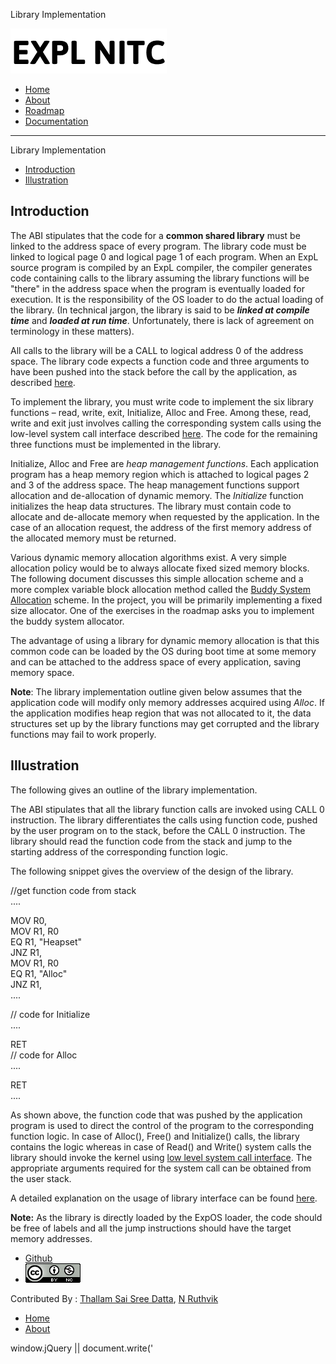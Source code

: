 Library Implementation    

[![](img/logo.png)](index.html)

*   [Home](index.html)
*   [About](about.html)
*   [Roadmap](roadmap.html)
*   [Documentation](documentation.html)

* * *

Library Implementation

  

*   [Introduction](#nav-introduction)
*   [Illustration](#nav-illustration)

Introduction
------------

The ABI stipulates that the code for a **common shared library** must be linked to the address space of every program. The library code must be linked to logical page 0 and logical page 1 of each program. When an ExpL source program is compiled by an ExpL compiler, the compiler generates code containing calls to the library assuming the library functions will be "there" in the address space when the program is eventually loaded for execution. It is the responsibility of the OS loader to do the actual loading of the library. (In technical jargon, the library is said to be **_linked at compile time_** and **_loaded at run time_**. Unfortunately, there is lack of agreement on terminology in these matters).

All calls to the library will be a CALL to logical address 0 of the address space. The library code expects a function code and three arguments to have been pushed into the stack before the call by the application, as described [here](abi.html#nav-eXpOS-system-library-interface).

To implement the library, you must write code to implement the six library functions – read, write, exit, Initialize, Alloc and Free. Among these, read, write and exit just involves calling the corresponding system calls using the low-level system call interface described [here](abi.html#nav-lowlevel-syscall-interface). The code for the remaining three functions must be implemented in the library.

Initialize, Alloc and Free are _heap management functions_. Each application program has a heap memory region which is attached to logical pages 2 and 3 of the address space. The heap management functions support allocation and de-allocation of dynamic memory. The _Initialize_ function initializes the heap data structures. The library must contain code to allocate and de-allocate memory when requested by the application. In the case of an allocation request, the address of the first memory address of the allocated memory must be returned.

Various dynamic memory allocation algorithms exist. A very simple allocation policy would be to always allocate fixed sized memory blocks. The following document discusses this simple allocation scheme and a more complex variable block allocation method called the [Buddy System Allocation](run_data_structures/heap.html#nav-buddy-allocation) scheme. In the project, you will be primarily implementing a fixed size allocator. One of the exercises in the roadmap asks you to implement the buddy system allocator.

The advantage of using a library for dynamic memory allocation is that this common code can be loaded by the OS during boot time at some memory and can be attached to the address space of every application, saving memory space.

**Note**: The library implementation outline given below assumes that the application code will modify only memory addresses acquired using _Alloc_. If the application modifies heap region that was not allocated to it, the data structures set up by the library functions may get corrupted and the library functions may fail to work properly.

Illustration
------------

The following gives an outline of the library implementation.

The ABI stipulates that all the library function calls are invoked using CALL 0 instruction. The library differentiates the calls using function code, pushed by the user program on to the stack, before the CALL 0 instruction. The library should read the function code from the stack and jump to the starting address of the corresponding function logic.

The following snippet gives the overview of the design of the library.

//get function code from stack  
....  
  
MOV R0, <function code>  
MOV R1, R0  
EQ R1, "Heapset"  
JNZ R1, <starting address of Initialize>  
MOV R1, R0  
EQ R1, "Alloc"  
JNZ R1, <starting address of Alloc>  
....  
  
// code for Initialize  
....  
  
RET  
// code for Alloc  
....  
  
RET  
....  

As shown above, the function code that was pushed by the application program is used to direct the control of the program to the corresponding function logic. In case of Alloc(), Free() and Initialize() calls, the library contains the logic whereas in case of Read() and Write() system calls the library should invoke the kernel using [low level system call interface](abi.html#nav-lowlevel-syscall-interface). The appropriate arguments required for the system call can be obtained from the user stack.

A detailed explanation on the usage of library interface can be found [here](xsm-environment-tut.html#nav-experiment3).

**Note:** As the library is directly loaded by the ExpOS loader, the code should be free of labels and all the jump instructions should have the target memory addresses.

*   [Github](http://github.com/silcnitc)
*   [![Creative Commons License](img/creativecommons.png)](http://creativecommons.org/licenses/by-nc/4.0/)

Contributed By : [Thallam Sai Sree Datta](https://www.linkedin.com/in/dattathallam), [N Ruthvik](https://www.linkedin.com/in/n-ruthviik-0a0539100)

*   [Home](index.html)
*   [About](about.html)

  

window.jQuery || document.write('<script src="js/jquery-1.7.2.min.js"><\\/script>')